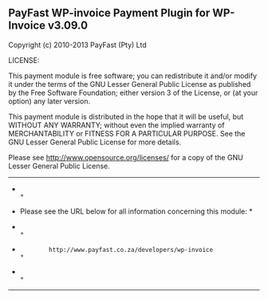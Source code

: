 PayFast WP-invoice Payment Plugin for WP-Invoice v3.09.0
------------------------------------------------------------------------------
Copyright (c) 2010-2013 PayFast (Pty) Ltd

LICENSE:
 
This payment module is free software; you can redistribute it and/or modify
it under the terms of the GNU Lesser General Public License as published
by the Free Software Foundation; either version 3 of the License, or (at
your option) any later version.

This payment module is distributed in the hope that it will be useful, but
WITHOUT ANY WARRANTY; without even the implied warranty of MERCHANTABILITY
or FITNESS FOR A PARTICULAR PURPOSE. See the GNU Lesser General Public
License for more details.

Please see http://www.opensource.org/licenses/ for a copy of the GNU Lesser
General Public License.

******************************************************************************
*                                                                            *
*    Please see the URL below for all information concerning this module:    *
*                                                                            *
*             http://www.payfast.co.za/developers/wp-invoice                 *
*                                                                            *
******************************************************************************